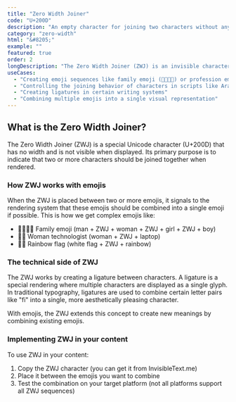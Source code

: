 ```yaml
---
title: "Zero Width Joiner"
code: "U+200D"
description: "An empty character for joining two characters without any visible separation. It is commonly used in creating complex scripts and emoji sequences."
category: "zero-width"
html: "&#8205;"
example: ""
featured: true
order: 2
longDescription: "The Zero Width Joiner (ZWJ) is an invisible character used to join two or more characters together. It's most famously used in emoji sequences to create new combined emoji, but it also has important uses in complex scripts like Arabic and Indic scripts."
useCases: 
  - "Creating emoji sequences like family emoji (👨‍👩‍👧‍👦) or profession emoji (👩‍💻)"
  - "Controlling the joining behavior of characters in scripts like Arabic"
  - "Creating ligatures in certain writing systems"
  - "Combining multiple emojis into a single visual representation"
---
```


## What is the Zero Width Joiner?

The Zero Width Joiner (ZWJ) is a special Unicode character (U+200D) that has no width and is not visible when displayed. Its primary purpose is to indicate that two or more characters should be joined together when rendered.

### How ZWJ works with emojis

When the ZWJ is placed between two or more emojis, it signals to the rendering system that these emojis should be combined into a single emoji if possible. This is how we get complex emojis like:

- 👨‍👩‍👧‍👦 Family emoji (man + ZWJ + woman + ZWJ + girl + ZWJ + boy)
- 👩‍💻 Woman technologist (woman + ZWJ + laptop)
- 🏳️‍🌈 Rainbow flag (white flag + ZWJ + rainbow)

### The technical side of ZWJ

The ZWJ works by creating a ligature between characters. A ligature is a special rendering where multiple characters are displayed as a single glyph. In traditional typography, ligatures are used to combine certain letter pairs like "fi" into a single, more aesthetically pleasing character.

With emojis, the ZWJ extends this concept to create new meanings by combining existing emojis.

### Implementing ZWJ in your content

To use ZWJ in your content:

1. Copy the ZWJ character (you can get it from InvisibleText.me)
2. Place it between the emojis you want to combine
3. Test the combination on your target platform (not all platforms support all ZWJ sequences)
